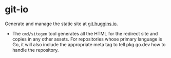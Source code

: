 # git-io

Generate and manage the static site at [git.huggins.io](https://git.huggins.io).

- The `cmd/sitegen` tool generates all the HTML for the redirect site and copies in any other assets. For repositories whose primary language is Go, it will also include the appropriate meta tag to tell pkg.go.dev how to handle the repository.
